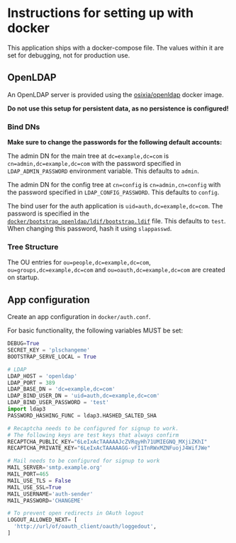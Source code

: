 # Instructions for setting up with docker

This application ships with a docker-compose file. The values within it are
set for debugging, not for production use.

## OpenLDAP

An OpenLDAP server is provided using the [osixia/openldap] docker image.

**Do not use this setup for persistent data, as no persistence is configured!**

### Bind DNs

**Make sure to change the passwords for the following default accounts:**

The admin DN for the main tree at `dc=example,dc=com` is `cn=admin,dc=example,dc=com`
with the password specified in `LDAP_ADMIN_PASSWORD` environment variable.
This defaults to `admin`.

The admin DN for the config tree at `cn=config` is `cn=admin,cn=config` with
the password specified in `LDAP_CONFIG_PASSWORD`.
This defaults to `config`.

The bind user for the auth application is `uid=auth,dc=example,dc=com`.
The password is specified in the
[`docker/bootstrap_openldap/ldif/bootstrap.ldif`] file.
This defaults to `test`.
When changing this password, hash it using `slappasswd`.

### Tree Structure

The OU entries for `ou=people,dc=example,dc=com`, `ou=groups,dc=example,dc=com` and
`ou=oauth,dc=example,dc=com` are created on startup.

## App configuration

Create an app configuration in `docker/auth.conf`.

For basic functionality, the following variables MUST be set:

```python
DEBUG=True
SECRET_KEY = 'plschangeme'
BOOTSTRAP_SERVE_LOCAL = True

# LDAP
LDAP_HOST = 'openldap'
LDAP_PORT = 389
LDAP_BASE_DN = 'dc=example,dc=com'
LDAP_BIND_USER_DN = 'uid=auth,dc=example,dc=com'
LDAP_BIND_USER_PASSWORD = 'test'
import ldap3
PASSWORD_HASHING_FUNC = ldap3.HASHED_SALTED_SHA

# Recaptcha needs to be configured for signup to work.
# The following keys are test keys that always confirm
RECAPTCHA_PUBLIC_KEY="6LeIxAcTAAAAAJcZVRqyHh71UMIEGNQ_MXjiZKhI"
RECAPTCHA_PRIVATE_KEY="6LeIxAcTAAAAAGG-vFI1TnRWxMZNFuojJ4WifJWe"

# Mail needs to be configured for signup to work
MAIL_SERVER='smtp.example.org'
MAIL_PORT=465
MAIL_USE_TLS = False
MAIL_USE_SSL=True
MAIL_USERNAME='auth-sender'
MAIL_PASSWORD='CHANGEME'

# To prevent open redirects in OAuth logout
LOGOUT_ALLOWED_NEXT= [
  'http://url/of/oauth_client/oauth/loggedout',
]
```

[osixia/openldap]: https://github.com/osixia/docker-openldap
[`docker/bootstrap_openldap/ldif/bootstrap.ldif`]: docker/bootstrap_openldap/ldif/bootstrap.ldif
